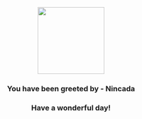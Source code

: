 <p align="center">
    <img src="https://raw.githubusercontent.com/PokeAPI/sprites/master/sprites/pokemon/290.png" width="150" height="150">
</p>
<h3 align="center">You have been greeted by - <b>Nincada</b></h3>
<h3 align="center">Have a wonderful day!</h3>
